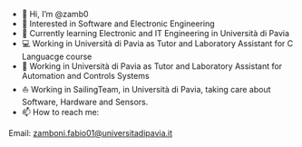 - 👋 Hi, I’m @zamb0
- 👀 Interested in Software and Electronic Engineering 
- 🌱 Currently learning Electronic and IT Engineering in Università di Pavia
- 💻 Working in Università di Pavia as Tutor and Laboratory Assistant for C Languacge course
- 🦾 Working in Università di Pavia as Tutor and Laboratory Assistant for Automation and Controls Systems
- ⛵️ Working in SailingTeam, in Università di Pavia, taking care about Software, Hardware and Sensors. 
- 📫 How to reach me:

Email:  zamboni.fabio01@universitadipavia.it

<!---
zamb0/zamb0 is a ✨ special ✨ repository because its `README.md` (this file) appears on your GitHub profile.
You can click the Preview link to take a look at your changes.
--->
